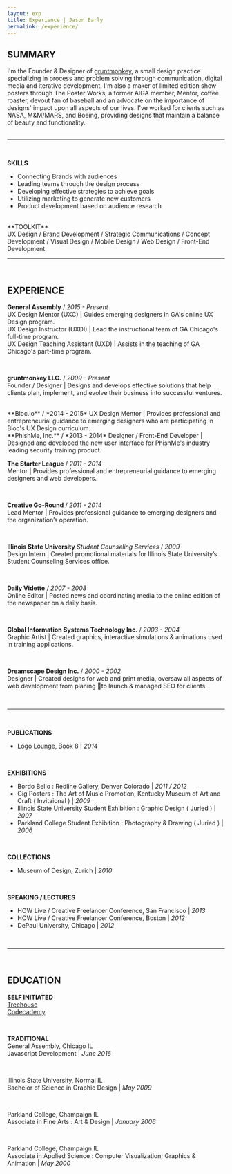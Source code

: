 ```yaml
---
layout: exp
title: Experience | Jason Early
permalink: /experience/
---
```


## SUMMARY
I'm the Founder & Designer of [gruntmonkey](http://gruntmonkey.com/ "gruntmonkey"), a small design practice specializing in process and  problem solving through communication, digital media and iterative development. I'm also a maker of limited edition show posters through The Poster Works, a former AIGA member, Mentor, coffee roaster, devout fan of baseball and an advocate on the importance of designs' impact upon all aspects of our lives. I've worked for clients such as NASA, M&M/MARS, and Boeing, providing designs that maintain a balance of beauty and functionality.  
  <br/>
<hr>
<br/>

**SKILLS**  
- Connecting Brands with audiences  
- Leading teams through the design process  
- Developing effective strategies to achieve goals  
- Utilizing marketing to generate new customers  
- Product development based on audience research    

<br/>  
**TOOLKIT**<br/>
UX Design / Brand Development / Strategic Communications / Concept Development /
Visual Design / Mobile Design / Web Design / Front-End Development  

<br/>
<hr>
<br/>

## EXPERIENCE
**General Assembly** / *2015 - Present*  
UX Design Mentor (UXC) | Guides emerging designers in GA's online UX Design program.  
UX Design Instructor (UXDI) | Lead the instructional team of GA Chicago's full-time program.  
UX Design Teaching Assistant (UXD) | Assists in the teaching of GA Chicago's part-time program.    

<br/>

**gruntmonkey LLC.** / *2009 - Present*  
Founder / Designer | Designs and develops effective solutions that help clients plan,
implement, and evolve their business into successful ventures.  

<br/>
**Bloc.io** / *2014 - 2015*  
UX Design Mentor | Provides professional and entrepreneurial guidance to emerging designers
who are participating in Bloc's UX Design curriculum.  

<br/>
**PhishMe, Inc.** / *2013 - 2014*  
Designer / Front-End Developer | Designed and developed the new user interface for
PhishMe's industry leading security training product.  

<br/>

**The Starter League** / *2011 - 2014*  
Mentor | Provides professional and entrepreneurial guidance to emerging
designers and web developers.  

<br/>

**Creative Go-Round** / *2011 - 2014*  
Lead Mentor | Provides professional guidance to emerging designers and
the organization’s operation.  

<br/>



 **Illinois State University** *Student Counseling Services* / *2009*  
Design Intern | Created promotional materials for Illinois State University’s Student Counseling Services office.  

<br/>

**Daily Vidette** / *2007 - 2008*  
Online Editor | Posted news and coordinating media to the online edition of the newspaper on a daily basis.  
<!-- *Illinois State University’s student-run Newspaper* -->
<br/>

**Global Information Systems Technology Inc.** / *2003 - 2004*  
Graphic Artist | Created graphics, interactive simulations & animations used in training applications.
 <!-- *Computer based training software production*  -->

<br/>

**Dreamscape Design Inc.**  / *2000 - 2002*  
Designer | Created designs for web and print media, oversaw all aspects of web development from planing to launch & managed SEO for clients.  
<!-- *Web development and design* -->

<br/>
<hr>
<br/>

**PUBLICATIONS**  
- Logo Lounge, Book 8 | *2014*  

<br/>

**EXHIBITIONS**  
- Bordo Bello : Redline Gallery, Denver Colorado | *2011 / 2012*  
- Gig Posters : The Art of Music Promotion, Kentucky Museum of Art and Craft ( Invitaional ) | *2009*  
- Illinois State University Student Exhibition : Graphic Design ( Juried ) | *2007*  
- Parkland College Student Exhibition : Photography & Drawing ( Juried ) | *2006*  

<br/>

**COLLECTIONS**  
- Museum of Design, Zurich | *2010*  

<br/>

**SPEAKING / LECTURES**  
- HOW Live / Creative Freelancer Conference, San Francisco | *2013*  
- HOW Live / Creative Freelancer Conference, Boston | *2012*  
- DePaul University, Chicago | *2012*  

<br/>
<hr>
<br/>

## EDUCATION
**SELF INITIATED**  
[Treehouse](http://teamtreehouse.com/jasonearly "Jason Early on Treehouse")  
[Codecademy](http://www.codecademy.com/jasonearly "Jason Early on Codecademy")  

<br/>

**TRADITIONAL**  
General Assembly, Chicago IL  
Javascript Development | *June 2016*  

<br/>

Illinois State University, Normal IL  
Bachelor of Science in Graphic Design | *May 2009*  

<br/>

Parkland College, Champaign IL  
Associate in Fine Arts : Art & Design | *January 2006*  

<br/>

Parkland College, Champaign IL  
Associate in Applied Science : Computer Visualization; Graphics & Animation | *May 2000*  

<br/>
